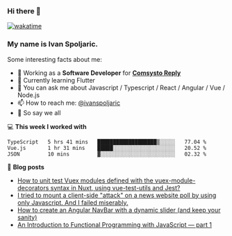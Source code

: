### Hi there 👋 

[![wakatime](https://wakatime.com/badge/user/d814b522-960b-4b56-a5bd-08e2c29ed137.svg)](https://wakatime.com/@d814b522-960b-4b56-a5bd-08e2c29ed137)

### My name is Ivan Spoljaric.

Some interesting facts about me:

- 🔭 Working as a **Software Developer** for **[Comsysto Reply](https://comsystoreply.de/)**
- 🌱 Currently learning Flutter
- 💬 You can ask me about Javascript / Typescript / React / Angular / Vue / Node.js
- 📫 How to reach me: [@ivanspoljaric](https://www.linkedin.com/in/ivan-špoljarić-2206a184)
- 🚀 So say we all

💻 **This week I worked with**
<!--START_SECTION:waka-->
```text
TypeScript   5 hrs 41 mins   ███████████████████▒░░░░░   77.04 % 
Vue.js       1 hr 31 mins    █████░░░░░░░░░░░░░░░░░░░░   20.52 % 
JSON         10 mins         ▓░░░░░░░░░░░░░░░░░░░░░░░░   02.32 % 
```
<!--END_SECTION:waka-->

📕 **Blog posts**
- [How to unit test Vuex modules defined with the vuex-module-decorators syntax in Nuxt,  using vue-test-utils and Jest?](https://dev.to/ispoljari/how-to-unit-test-vuex-modules-defined-with-the-vuex-module-decorators-syntax-in-nuxt-using-vue-test-utils-and-jest-3n7p)
- [I tried to mount a client-side "attack" on a news website poll by using only Javascript. And I failed miserably.](https://dev.to/ispoljari/i-tried-to-mount-a-client-side-attack-on-a-news-website-poll-by-using-only-javascript-and-i-failed-miserably-1ebf)
- [How to create an Angular NavBar with a dynamic slider (and keep your sanity)](https://dev.to/ispoljari/one-must-imagine-people-who-work-with-angular-happy-or-how-to-create-a-navbar-with-a-dynamic-slider-and-keep-your-sanity-3la)
- [An Introduction to Functional Programming with JavaScript — part 1](https://blog.devgenius.io/introduction-to-functional-programming-in-javascript-e33fe8e94ed6)
